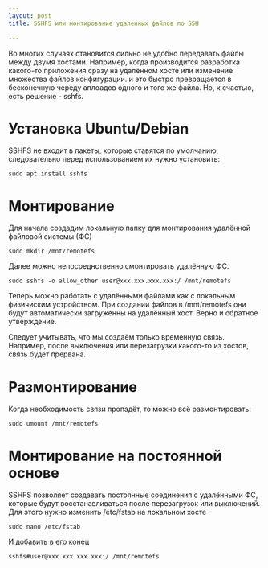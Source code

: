 ```yaml
---
layout: post
title: SSHFS или монтирование удаленных файлов по SSH

---
```


Во многих случаях становится сильно не удобно передавать файлы между двумя хостами. Например, когда производится разработка какого-то приложения сразу на удалённом хосте или изменение множества файлов конфигурации. и это быстро превращается в бесконечную череду аплоадов одного и того же файла. Но, к счастью, есть решение - sshfs.

Установка Ubuntu/Debian
==========

SSHFS не входит в пакеты, которые ставятся по умолчанию, следовательно перед использованием их нужно установить:

```
sudo apt install sshfs
```


Монтирование
=============

Для начала создадим локальную папку для монтирования удалённой файловой системы (ФС)
```
sudo mkdir /mnt/remotefs
```

Далее можно непосреднственно смонтировать удалённую ФС.
```
sudo sshfs -o allow_other user@xxx.xxx.xxx.xxx:/ /mnt/remotefs
```

Теперь можно работать с удалёнными файлами как с локальным физичиским устройством. При создании файлов в /mnt/remotefs они будут автоматически загруженны на удалённый хост. Верно и обратное утверждение. 

Следует учитывать, что мы создаём только временную связь. Например, после выключения или перезагрузки какого-то из хостов, связь будет прервана.

Размонтирование
================

Когда необходимость связи пропадёт, то можно всё размонтировать:
```
sudo umount /mnt/remotefs
```

Монтирование на постоянной основе
==================================

SSHFS позволяет создавать постоянные соединения с удалёнными ФС, которые будут восстанавливаться после перезагрузок или выключений. Для этого нужно изменить /etc/fstab на локальном хосте

```
sudo nano /etc/fstab
```

И добавить в его конец 
```
sshfs#user@xxx.xxx.xxx.xxx:/ /mnt/remotefs
```

